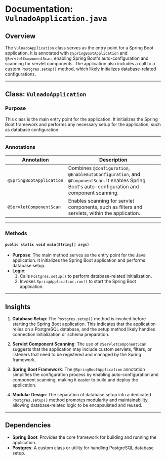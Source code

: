 # Documentation: `VulnadoApplication.java`

## Overview
The `VulnadoApplication` class serves as the entry point for a Spring Boot application. It is annotated with `@SpringBootApplication` and `@ServletComponentScan`, enabling Spring Boot's auto-configuration and scanning for servlet components. The application also includes a call to a custom `Postgres.setup()` method, which likely initializes database-related configurations.

---

## Class: `VulnadoApplication`

### Purpose
This class is the main entry point for the application. It initializes the Spring Boot framework and performs any necessary setup for the application, such as database configuration.

---

### Annotations
| Annotation              | Description                                                                 |
|--------------------------|-----------------------------------------------------------------------------|
| `@SpringBootApplication`| Combines `@Configuration`, `@EnableAutoConfiguration`, and `@ComponentScan`. It enables Spring Boot's auto-configuration and component scanning. |
| `@ServletComponentScan` | Enables scanning for servlet components, such as filters and servlets, within the application. |

---

### Methods

#### `public static void main(String[] args)`
- **Purpose**: The main method serves as the entry point for the Java application. It initializes the Spring Boot application and performs database setup.
- **Logic**:
  1. Calls `Postgres.setup()` to perform database-related initialization.
  2. Invokes `SpringApplication.run()` to start the Spring Boot application.

---

## Insights

1. **Database Setup**: The `Postgres.setup()` method is invoked before starting the Spring Boot application. This indicates that the application relies on a PostgreSQL database, and the setup method likely handles connection initialization or schema preparation.

2. **Servlet Component Scanning**: The use of `@ServletComponentScan` suggests that the application may include custom servlets, filters, or listeners that need to be registered and managed by the Spring framework.

3. **Spring Boot Framework**: The `@SpringBootApplication` annotation simplifies the configuration process by enabling auto-configuration and component scanning, making it easier to build and deploy the application.

4. **Modular Design**: The separation of database setup into a dedicated `Postgres.setup()` method promotes modularity and maintainability, allowing database-related logic to be encapsulated and reused.

---

## Dependencies
- **Spring Boot**: Provides the core framework for building and running the application.
- **Postgres**: A custom class or utility for handling PostgreSQL database setup.
